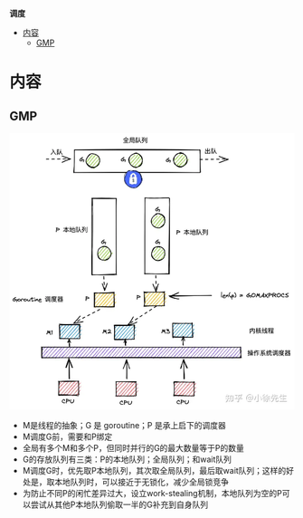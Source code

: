 **调度**  
- [内容](#内容)
  - [GMP](#gmp)

# 内容 #
## GMP ##
![](./images/schedule/gmp.webp)

- M是线程的抽象；G 是 goroutine；P 是承上启下的调度器
- M调度G前，需要和P绑定
- 全局有多个M和多个P，但同时并行的G的最大数量等于P的数量
- G的存放队列有三类：P的本地队列；全局队列；和wait队列
- M调度G时，优先取P本地队列，其次取全局队列，最后取wait队列；这样的好处是，取本地队列时，可以接近于无锁化，减少全局锁竞争
- 为防止不同P的闲忙差异过大，设立work-stealing机制，本地队列为空的P可以尝试从其他P本地队列偷取一半的G补充到自身队列